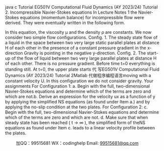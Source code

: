 java c
Tutorial EG501V Computational Fluid Dynamics (AY   2023/24) 
Tutorial 2. Incompressible Navier-Stokes equations
In Lecture Notes   1 the Navier-Stokes equations (momentum balance) for incompressible flow   were derived. They were eventually written in the following form.

In this equation, the viscosity μ and the density ρ are constants. We now consider two simple   flow configurations.
Config. 1. The steady state flow of   a liquid   in   the   space between   two   very   large   static parallel   plates   at   distance H of   each   other   in   the   presence   of   a   constant   pressure   gradient   in   the x-direction  Gravity is pointing in the negative y-direction.
Config. 2. The start-up of   the flow of   liquid between two very large parallel plates   at   distance H of   each other. There is no pressure gradient. Before time t=0   everything is   standing   still.   At t=0, the upper plate starts 代 写EG501V Computational Fluid Dynamics (AY 2023/24)  Tutorial 2Matlab
代做程序编程语言moving with a constant velocity U. In this   configuration we   do not         consider   gravity.
Your assignments 
For Configuration   1:
a.    Begin with the full, two-dimensional Navier-Stokes equations and determine which of   the terms are zero and   which   are   not.b.   Derive   an   expression   for   the   velocity ux as   a   function   of y by   applying   the   simplified   NS    equations (as found under Item a.) and by applying the no-slip   condition   at   the two plates.
For Configuration 2:
c.    Begin with the full, two-dimensional Navier-Stokes equations and determine which of   the terms are zero and   which   are   not.
d.   Make   sure   that   when   steady   state   has   been   reached   ( t →   ∞   ), the   simplified   form   of   theNS equations as found under Item c. leads to   a linear   velocity profile between the plates.





         
加QQ：99515681  WX：codinghelp  Email: 99515681@qq.com
